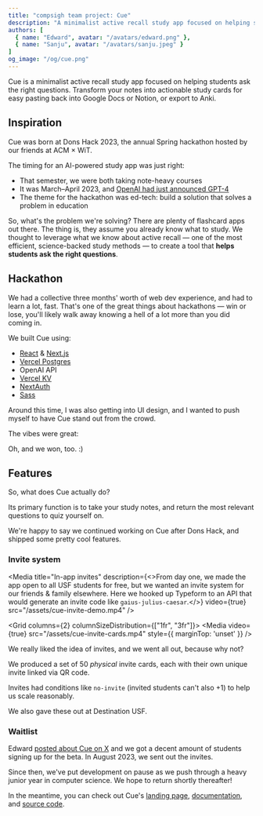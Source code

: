 ```yaml
---
title: "compsigh team project: Cue"
description: "A minimalist active recall study app focused on helping students ask the right questions. Transform your notes into actionable study cards for easy pasting back into Google Docs or Notion, or export to Anki."
authors: [
  { name: "Edward", avatar: "/avatars/edward.png" },
  { name: "Sanju", avatar: "/avatars/sanju.jpeg" }
]
og_image: "/og/cue.png"
---
```


Cue is a minimalist active recall study app focused on helping students ask the right questions. Transform your notes into actionable study cards for easy pasting back into Google Docs or Notion, or export to Anki.

<Media
  src="/og/cue.png"
  alt="Cue wordmark banner"
/>

## Inspiration

Cue was born at Dons Hack 2023, the annual Spring hackathon hosted by our friends at ACM × WiT.

The timing for an AI-powered study app was just right:

- That semester, we were both taking note-heavy courses
- It was March–April 2023, and [OpenAI had just announced GPT-4](https://openai.com/research/gpt-4)
- The theme for the hackathon was ed-tech: build a solution that solves a problem in education

So, what's the problem we're solving? There are plenty of flashcard apps out there. The thing is, they assume you already know what to study. We thought to leverage what we know about active recall — one of the most efficient, science-backed study methods — to create a tool that **helps students ask the right questions**.

## Hackathon

We had a collective three months' worth of web dev experience, and had to learn a lot, fast. That's one of the great things about hackathons — win or lose, you'll likely walk away knowing a hell of a lot more than you did coming in.

We built Cue using:

- [React](https://react.dev) & [Next.js](https://nextjs.org)
- [Vercel Postgres](https://vercel.com/docs/storage/vercel-postgres)
- OpenAI API
- [Vercel KV](https://vercel.com/docs/storage/vercel-kv)
- [NextAuth](https://github.com/nextauthjs/next-auth)
- [Sass](https://sass-lang.com)

<Mic name="Edward" avatar="/avatars/edward.png" />

Around this time, I was also getting into UI design, and I wanted to push myself to have Cue stand out from the crowd.

<Media
  title="Cue icon set"
  src="/assets/cue-icons.png"
/>

The vibes were great:

<Media
  title="compsigh teams at Dons Hack 2023"
  description="Even though we were all competing, we knew a win for any team from the club was a win for all of us. So, we worked together in one room and helped each other out."
  src="/assets/cue-donshack-compsigh-teams.JPG"
/>

<Media
  title="Edward's Saturday night desk setup"
  description="It was time to lock in"
  src="/assets/cue-donshack-latenight.JPG"
  alt="Edward's desk setup on Saturday night. Pictured is his dual-monitor setup (code on one, API docs and live preview on the other) and a cup of tea."
/>

Oh, and we won, too. :)

## Features

So, what does Cue actually do?

Its primary function is to take your study notes, and return the most relevant questions to quiz yourself on.

<Media
  title="Cue beta demo from May 2023, not long after the hackathon"
  video={true}
  src="/assets/cue-may2023-beta-demo.mp4"
/>

We're happy to say we continued working on Cue after Dons Hack, and shipped some pretty cool features.

### Invite system

<Media
  title="In-app invites"
  description={<>From day one, we made the app open to all USF students for free, but we wanted an invite system for our friends &amp; family elsewhere. Here we hooked up Typeform to an API that would generate an invite code like <code>gaius-julius-caesar</code>.</>}
  video={true}
  src="/assets/cue-invite-demo.mp4"
/>

<Grid columns={2} columnSizeDistribution={["1fr", "3fr"]}>
  <Media
    video={true}
    src="/assets/cue-invite-cards.mp4"
    style={{
      marginTop: 'unset'
    }}
  />
  <div>
    <p>We really liked the idea of invites, and we went all out, because why not?</p>
    <p>We produced a set of 50 <em>physical</em> invite cards, each with their own unique invite linked via QR code.</p>
    <p>Invites had conditions like <code>no-invite</code> (invited students can&apos;t also +1) to help us scale reasonably.</p>
    <p>We also gave these out at Destination USF.</p>
  </div>
</Grid>

### Waitlist

Edward [posted about Cue on X](https://x.com/edwardshturman/status/1662181707955486722) and we got a decent amount of students signing up for the beta. In August 2023, we sent out the invites.

<Media
  title="Waitlist invite email"
  video={true}
  src="/assets/cue-waitlist-email.mp4"
/>

Since then, we've put development on pause as we push through a heavy junior year in computer science. We hope to return shortly thereafter!

In the meantime, you can check out Cue's [landing page](https://cue.study), [documentation](https://docs.cue.study), and [source code](https://github.com/compsigh/cue).
